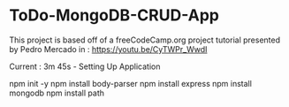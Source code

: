 # ToDo-MongoDB-CRUD-App

This project is based off of a freeCodeCamp.org project tutorial presented by Pedro Mercado in : https://youtu.be/CyTWPr_WwdI

Current : 3m 45s - Setting Up Application
 
 npm init -y
 npm install body-parser 
 npm install express
 npm install mongodb 
 npm install path





